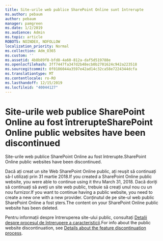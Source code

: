 ```yaml
---
title: Site-urile web publice SharePoint Online sunt întrerupte
ms.author: pebaum
author: pebaum
manager: pamgreen
ms.date: 1/2/2019
ms.audience: Admin
ms.topic: article
ROBOTS: NOINDEX, NOFOLLOW
localization_priority: Normal
ms.collection: Adm_O365
ms.custom: ''
ms.assetid: 4b8b89f8-bfd8-4a60-812a-daf5d519788e
ms.openlocfilehash: 3ff7447fa347d2b48ecb0b2701624c942a223518
ms.sourcegitcommit: 0f0186044a3597e42ad14c32ca58e7224344dcfa
ms.translationtype: MT
ms.contentlocale: ro-RO
ms.lasthandoff: 12/15/2019
ms.locfileid: "40044127"
---
```

# <a name="sharepoint-online-public-websites-have-been-discontinued"></a><span data-ttu-id="4cbcc-102">Site-urile web publice SharePoint Online au fost întrerupte</span><span class="sxs-lookup"><span data-stu-id="4cbcc-102">SharePoint Online public websites have been discontinued</span></span>

<span data-ttu-id="4cbcc-103">Site-urile web publice SharePoint Online au fost întrerupte.</span><span class="sxs-lookup"><span data-stu-id="4cbcc-103">SharePoint Online public websites have been discontinued.</span></span>

<span data-ttu-id="4cbcc-104">Dacă ați creat un site Web SharePoint Online public, ați reușit să continuați să-l utilizați prin 31 martie 2018.</span><span class="sxs-lookup"><span data-stu-id="4cbcc-104">If you created a SharePoint Online public website, you were able to continue using it thru March 31, 2018.</span></span> <span data-ttu-id="4cbcc-105">Dacă doriți să continuați să aveți un site web public, trebuie să creați unul nou cu un nou furnizor.</span><span class="sxs-lookup"><span data-stu-id="4cbcc-105">If you want to continue having a public website, you need to create a new one with a new provider.</span></span> <span data-ttu-id="4cbcc-106">Conținutul de pe site-ul web public SharePoint Online a fost șters.</span><span class="sxs-lookup"><span data-stu-id="4cbcc-106">The content on your SharePoint Online public website has been deleted.</span></span>

<span data-ttu-id="4cbcc-107">Pentru informații despre întreruperea site-ului public, consultați [Detalii despre procesul de întrerupere a caracteristicii](https://go.microsoft.com/fwlink/?linkid=866980).</span><span class="sxs-lookup"><span data-stu-id="4cbcc-107">For info about the public website discontinuation, see [Details about the feature discontinuation process](https://go.microsoft.com/fwlink/?linkid=866980).</span></span>

